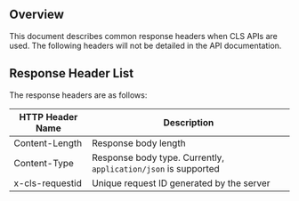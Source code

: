## Overview

This document describes common response headers when CLS APIs are used. The following headers will not be detailed in the API documentation.

## Response Header List

The response headers are as follows:

| HTTP Header Name | Description                                        |
| --------------- | ------------------------------------------- |
| Content-Length  | Response body length                            |
| Content-Type    | Response body type. Currently, `application/json` is supported |
| x-cls-requestid | Unique request ID generated by the server             |

